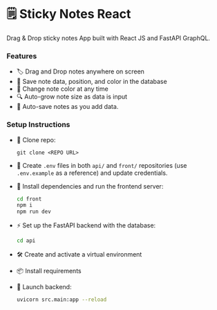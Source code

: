 # 🗒️ Sticky Notes React

Drag & Drop sticky notes App built with React JS and FastAPI GraphQL.

### Features

-   🏷️ Drag and Drop notes anywhere on screen
-   💾 Save note data, position, and color in the database
-   🎨 Change note color at any time
-   🔍 Auto-grow note size as data is input
-   🔄 Auto-save notes as you add data.

### Setup Instructions

-   📌 Clone repo:
    ```
    git clone <REPO URL>
    ```

-   📄 Create `.env` files in both `api/` and `front/` repositories (use `.env.example` as a reference) and update credentials.
-   📂 Install dependencies and run the frontend server:
    ```sh
    cd front
    npm i
    npm run dev
    ```
-   ⚡ Set up the FastAPI backend with the database:
    ```sh
    cd api
    ```
-   🛠️ Create and activate a virtual environment
-   📦 Install requirements
-   🚀 Launch backend:
    ```sh
    uvicorn src.main:app --reload
    ```